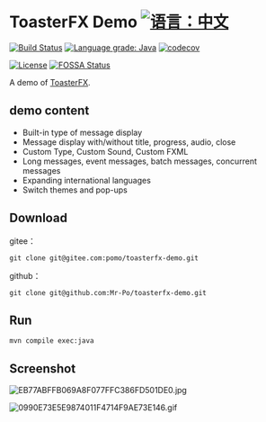 # ToasterFX Demo [![语言：中文](https://img.shields.io/badge/-%E4%B8%AD%E6%96%87-blue?style=social&logo=markdown)](README.md)

[![Build Status](https://travis-ci.com/Mr-Po/toasterfx-demo.svg?branch=master)](https://travis-ci.com/Mr-Po/toasterfx-demo)
[![Language grade: Java](https://img.shields.io/lgtm/grade/java/github/Mr-Po/toasterfx-demo?logo=lgtm&logoWidth=18)](https://lgtm.com/projects/g/Mr-Po/toasterfx-demo/context:java)
[![codecov](https://codecov.io/gh/Mr-Po/toasterfx-demo/branch/master/graph/badge.svg)](https://codecov.io/gh/Mr-Po/toasterfx-demo)

[![License](https://img.shields.io/github/license/Mr-Po/toasterfx-demo?color=blue)](LICENSE)
[![FOSSA Status](https://app.fossa.com/api/projects/git%2Bgithub.com%2FMr-Po%2Ftoasterfx-demo.svg?type=shield)](https://app.fossa.com/projects/git%2Bgithub.com%2FMr-Po%2Ftoasterfx-demo?ref=badge_shield)

A demo of [ToasterFX](../../../toasterfx).

## demo content

* Built-in type of message display
* Message display with/without title, progress, audio, close
* Custom Type, Custom Sound, Custom FXML
* Long messages, event messages, batch messages, concurrent messages
* Expanding international languages
* Switch themes and pop-ups

## Download

gitee：
```
git clone git@gitee.com:pomo/toasterfx-demo.git
```

github：
```
git clone git@github.com:Mr-Po/toasterfx-demo.git
```

## Run

```
mvn compile exec:java
```

## Screenshot

![EB77ABFFB069A8F077FFC386FD501DE0.jpg](https://i.loli.net/2020/10/03/R4KfgvHYdkF3xB8.jpg)

![0990E73E5E9874011F4714F9AE73E146.gif](https://i.loli.net/2020/09/28/RPShGny2mKedi5r.gif)